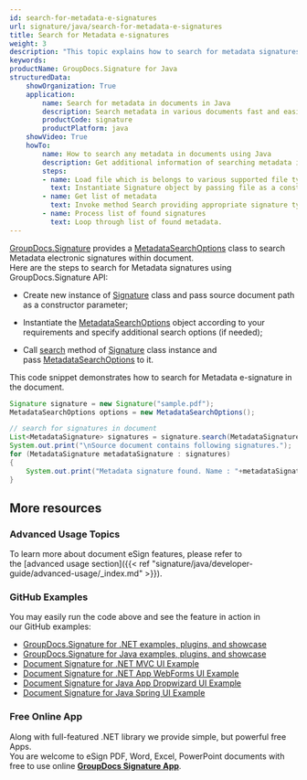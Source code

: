 ```yaml
---
id: search-for-metadata-e-signatures
url: signature/java/search-for-metadata-e-signatures
title: Search for Metadata e-signatures
weight: 3
description: "This topic explains how to search for metadata signatures within the documents with GroupDocs.Signature API."
keywords: 
productName: GroupDocs.Signature for Java
structuredData:
    showOrganization: True
    application:    
        name: Search for metadata in documents in Java    
        description: Search metadata in various documents fast and easily with Java language and GroupDocs.Signature for Java APIs
        productCode: signature
        productPlatform: java 
    showVideo: True
    howTo:
        name: How to search any metadata in documents using Java 
        description: Get additional information of searching metadata in documents with Java
        steps:
        - name: Load file which is belongs to various supported file types.
          text: Instantiate Signature object by passing file as a constructor parameter. You may provide either file path or file stream. 
        - name: Get list of metadata 
          text: Invoke method Search providing appropriate signature type.
        - name: Process list of found signatures
          text: Loop through list of found metadata.
---
```

[GroupDocs.Signature](https://products.groupdocs.com/signature/java) provides a [MetadataSearchOptions](https://apireference.groupdocs.com/java/signature/com.groupdocs.signature.options.search/MetadataSearchOptions) class to search Metadata electronic signatures within document.  
Here are the steps to search for Metadata signatures using GroupDocs.Signature API:

*   Create new instance of [Signature](https://apireference.groupdocs.com/java/signature/com.groupdocs.signature/Signature) class and pass source document path as a constructor parameter;
    
*   Instantiate the [MetadataSearchOptions](https://apireference.groupdocs.com/java/signature/com.groupdocs.signature.options.search/MetadataSearchOptions) object according to your requirements and specify additional search options (if needed);  
    
*   Call [search](https://apireference.groupdocs.com/java/signature/com.groupdocs.signature/Signature#search(java.lang.Class,%20com.groupdocs.signature.options.search.SearchOptions)) method of [Signature](https://apireference.groupdocs.com/java/signature/com.groupdocs.signature/Signature) class instance and pass [MetadataSearchOptions](https://apireference.groupdocs.com/java/signature/com.groupdocs.signature.options.search/MetadataSearchOptions) to it.
    

This code snippet demonstrates how to search for Metadata e-signature in the document.

```java
Signature signature = new Signature("sample.pdf");
MetadataSearchOptions options = new MetadataSearchOptions();

// search for signatures in document
List<MetadataSignature> signatures = signature.search(MetadataSignature.class, options);
System.out.print("\nSource document contains following signatures.");
for (MetadataSignature metadataSignature : signatures)
{
    System.out.print("Metadata signature found. Name : "+metadataSignature.getName()+". Value: "+ metadataSignature.getValue());
}
```

## More resources

### Advanced Usage Topics

To learn more about document eSign features, please refer to the [advanced usage section]({{< ref "signature/java/developer-guide/advanced-usage/_index.md" >}}).

### GitHub Examples 

You may easily run the code above and see the feature in action in our GitHub examples:

*   [GroupDocs.Signature for .NET examples, plugins, and showcase](https://github.com/groupdocs-signature/GroupDocs.Signature-for-.NET)    
*   [GroupDocs.Signature for Java examples, plugins, and showcase](https://github.com/groupdocs-signature/GroupDocs.Signature-for-Java)    
*   [Document Signature for .NET MVC UI Example](https://github.com/groupdocs-signature/GroupDocs.Signature-for-.NET-MVC)    
*   [Document Signature for .NET App WebForms UI Example](https://github.com/groupdocs-signature/GroupDocs.Signature-for-.NET-WebForms)    
*   [Document Signature for Java App Dropwizard UI Example](https://github.com/groupdocs-signature/GroupDocs.Signature-for-Java-Dropwizard)   
*   [Document Signature for Java Spring UI Example](https://github.com/groupdocs-signature/GroupDocs.Signature-for-Java-Spring)
    

### Free Online App 

Along with full-featured .NET library we provide simple, but powerful free Apps.  
You are welcome to eSign PDF, Word, Excel, PowerPoint documents with free to use online **[GroupDocs Signature App](https://products.groupdocs.app/signature)**.

